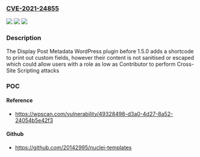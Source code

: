 ### [CVE-2021-24855](https://cve.mitre.org/cgi-bin/cvename.cgi?name=CVE-2021-24855)
![](https://img.shields.io/static/v1?label=Product&message=Display%20Post%20Metadata&color=blue)
![](https://img.shields.io/static/v1?label=Version&message=1.5.0%3C%201.5.0%20&color=brighgreen)
![](https://img.shields.io/static/v1?label=Vulnerability&message=CWE-79%20Cross-site%20Scripting%20(XSS)&color=brighgreen)

### Description

The Display Post Metadata WordPress plugin before 1.5.0 adds a shortcode to print out custom fields, however their content is not sanitised or escaped which could allow users with a role as low as Contributor to perform Cross-Site Scripting attacks

### POC

#### Reference
- https://wpscan.com/vulnerability/49328498-d3a0-4d27-8a52-24054b5e42f3

#### Github
- https://github.com/20142995/nuclei-templates


